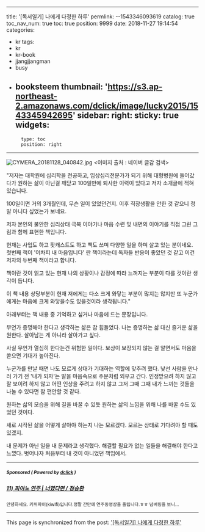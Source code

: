 
---
title: '[독서일기] 나에게 다정한 하루'
permlink: --1543346093619
catalog: true
toc_nav_num: true
toc: true
position: 9999
date: 2018-11-27 19:14:54
categories:
- kr
tags:
- kr
- kr-book
- jjangjjangman
- busy
- booksteem
thumbnail: 'https://s3.ap-northeast-2.amazonaws.com/dclick/image/lucky2015/1543345942695'
sidebar:
    right:
        sticky: true
widgets:
    -
        type: toc
        position: right
---


![CYMERA_20181128_040842.jpg](https://s3.ap-northeast-2.amazonaws.com/dclick/image/lucky2015/1543345942695)
<이미지 출처 : 네이버 글감 검색>

"저자는 대학원에 심리학을 전공하고, 임상심리전문가가 되기 위해 대형병원에 들어갔다가 원하는 삶이 아닌걸 깨닫고 100일만에 퇴사한 이력이 있다고 저자 소개글에 적혀있습니다.

100일이면 거의 3개월인데, 무슨 일이 있었던건지. 
이후 직장생활을 안한 것 같으니 정말 아니다 싶었는가 보네요.

저자 본인의 불안한 심리상태 극복 이야기나 마음 수련 및 내면의 이야기를 직접 그린 그림과 함께 표현한 책입니다.

현재는 사업도 하고 팟캐스트도 하고 책도 쓰며 다양한 일을 하며 살고 있는 분이네요.
첫번째 책이 '어차피 내 마음입니다' 란 책이라는데 독자들 반응이 좋았던 것 같고 이건 저자의 두번째 책이라고 합니다.

책이란 것이 읽고 있는 현재 나의 상황이나 감정에 따라 느껴지는 부분이 다를 것이란 생각이 듭니다.

이 책 내용 상당부분이 현재 저에게는 다소 크게 와닿는 부분이 많지는 않지만 또 누군가에게는 마음에 크게 와닿을수도 있을것이라 생각됩니다."

아래부터는 책 내용 중 기억하고 싶거나 마음에 드는 문장입니다.

무언가 증명해야 한다고 생각하는 삶은 참 힘들었다.
나는 증명하는 삶 대신 즐거운 삶을 원한다.
살아남는 게 아니라 살아가고 싶다.

사실 무언가 열심히 한다는건 위험한 일이다.
보상이 보장되지 않는 걸 알면서도
마음을 쏟으면 기대가 높아진다.

누군가를 만날 때면 나도 모르게 
상대가 기대하는 역할에 맞추려 했다.
낯선 사람을 만나러 가기 전
'내가 되자'는 말을 마음속으로 주문처럼 외우고 간다.
인정받으려 하지 않고
잘 보이려 하지 않고
어떤 인상을 주려고 하지 않고
그저 그때 그때 내가 느끼는 것들을
나눌 수 있다면 참 편안할 것 같다.

원하는 삶의 모습을 위해 
길을 바꿀 수 있듯
원하는 삶의 느낌을 위해 
나를 바꿀 수도 있었던 것이다.

새로 시작된 삶을 어떻게 살아야 하는지
나는 모르겠다.
모르는 상태로 기다려야 할 때도 있겠지.

내 문제가 아닌 일을
내 문제라고 생각했다.
해결할 필요가 없는 일들을
해결해야 한다고 느꼈다.
벗어나자
처음부터 내 것이 아니었던 책임에서.

---

#####  <sub> **Sponsored ( Powered by [dclick](https://www.dclick.io) )** </sub>
##### [11) 피아노 연주 | 너였다면 / 정승환](https://api.dclick.io/v1/c?x=eyJhbGciOiJIUzI1NiIsInR5cCI6IkpXVCJ9.eyJjIjoibHVja3kyMDE1IiwicyI6Ii0tMTU0MzM0NjA5MzYxOSIsImEiOlsidC0xMDQ1Il0sInVybCI6Imh0dHBzOi8vc3RlZW1pdC5jb20vc3RlZW1wcmVzcy9Aa2l3aWZpLzExLXBjaTJnOXhldTEiLCJpYXQiOjE1NDMzNDYwOTMsImV4cCI6MTg1ODcwNjA5M30.tIriJ5HRDHHNIvqeW435Fk75xApRr7heHCEUhrswhIs)
<sup>안녕하세요. 키위파이(kiwifi)입니다.정말 간만에 연주동영상을 올립니다.ㅎㅎ 넘버링을 보니...</sup>
</center>

- - -

This page is synchronized from the post: ['[독서일기] 나에게 다정한 하루'](https://steemit.com/@lucky2015/--1543346093619)

